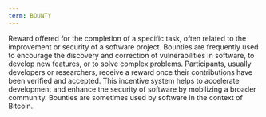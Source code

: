 ```yaml
---
term: BOUNTY
---
```


Reward offered for the completion of a specific task, often related to the improvement or security of a software project. Bounties are frequently used to encourage the discovery and correction of vulnerabilities in software, to develop new features, or to solve complex problems. Participants, usually developers or researchers, receive a reward once their contributions have been verified and accepted. This incentive system helps to accelerate development and enhance the security of software by mobilizing a broader community. Bounties are sometimes used by software in the context of Bitcoin.